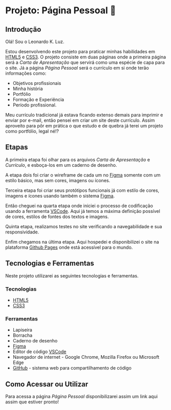 # Projeto: Página Pessoal 🚀



## Introdução

Olá! Sou o Leonardo K. Luz.

Estou desenvolvendo este projeto para praticar minhas habilidades em [HTML5](https://developer.mozilla.org/pt-BR/docs/Web/HTML "Sobre a linguagem de marcação HTML") e [CSS3](https://developer.mozilla.org/pt-BR/docs/Web/CSS "Sobre a linguagem de estilo CSS"). O projeto consiste em duas páginas onde a primeira página será a *Carta de Apresentação* que servirá como uma espécie de capa para o site. Já a página *Página Pessoal* será o currículo em si onde terão informações como: 

+ Objetivos profissionais
+ Minha história
+ Portfólio
+ Formação e Experiência
+ Período profissional.

Meu currículo tradicional já estava ficando extenso demais para imprimir e enviar por e-mail, então pensei em criar um site deste currículo. Assim aproveito para pôr em prática o que estudo e de quebra já terei um projeto como portfólio, legal né!?



## Etapas

A primeira etapa foi olhar para os arquivos *Carta de Apresentação* e *Currículo*, e esboça-los em um caderno de desenho.

A etapa dois foi criar o wireframe de cada um no  [Figma](https://www.figma.com/ "sobre o Figma") somente com um estilo básico, mas sem cores, imagens ou ícones.

Terceira etapa foi criar seus protótipos funcionais já com estilo de cores, imagens e ícones usando também o sistema [Figma](https://www.figma.com/ "sobre o Figma").

Então cheguei na quarta etapa onde iniciei o processo de codificação usando a ferramenta [VSCode](https://code.visualstudio.com/ "sobre o VSCode"). Aqui já temos a máxima definição possível de cores, estilos de fontes dos textos e imagens.

Quinta etapa, realizamos testes no site verificando a navegabilidade e sua responsividade.

Enfim chegamos na última etapa. Aqui hospedei e disponibilizei o site na plataforma [Github Pages](https://docs.github.com/pt/pages/getting-started-with-github-pages/about-github-pages "sobre o GitHub Pages") onde está acessível para o mundo.



## Tecnologias e Ferramentas

Neste projeto utilizarei as seguintes tecnologias e ferramentas.

### Tecnologias

- [HTML5](https://developer.mozilla.org/pt-BR/docs/Web/HTML "Sobre a linguagem de marcação HTML")
- [CSS3](https://developer.mozilla.org/pt-BR/docs/Web/CSS "Sobre a linguagem de estilo CSS")

### Ferramentas

+ Lapiseira
+ Borracha
+ Caderno de desenho
+ [Figma](https://www.figma.com/ "sobre o Figma")
+ Editor de código [VSCode](https://code.visualstudio.com/ "sobre o VSCode")
+ Navegador de internet - Google Chrome, Mozilla Firefox ou Microsoft Edge
+ [GitHub](https://pt.wikipedia.org/wiki/GitHub "sobre o GitHub") - sistema web para compartilhamento de código



## Como Acessar ou Utilizar

Para acessa a página *Página Pessoal* disponibilizarei assim um link aqui assim que estiver pronto!